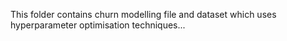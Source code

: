 This folder contains churn modelling file and dataset which uses hyperparameter optimisation techniques...
